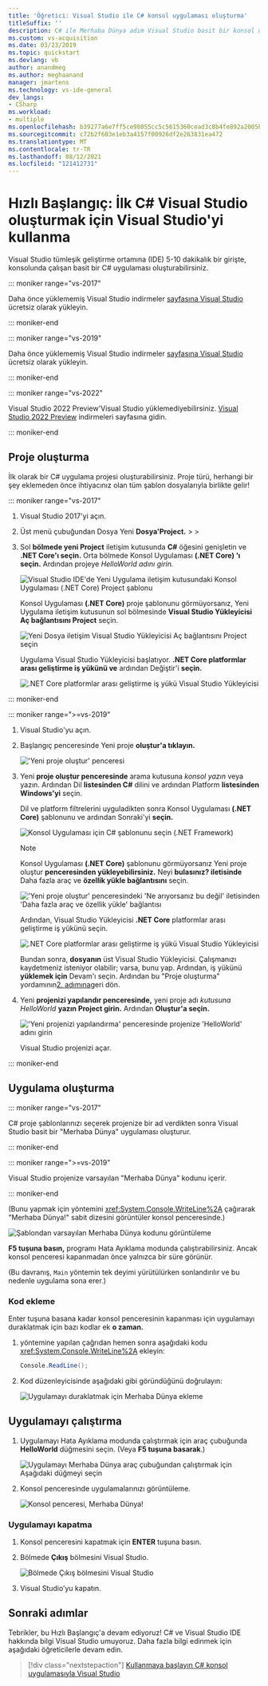 ```yaml
---
title: 'Öğretici: Visual Studio ile C# konsol uygulaması oluşturma'
titleSuffix: ''
description: C# ile Merhaba Dünya adım Visual Studio basit bir konsol uygulaması oluşturma hakkında bilgi edinin.
ms.custom: vs-acquisition
ms.date: 03/23/2019
ms.topic: quickstart
ms.devlang: vb
author: anandmeg
ms.author: meghaanand
manager: jmartens
ms.technology: vs-ide-general
dev_langs:
- CSharp
ms.workload:
- multiple
ms.openlocfilehash: b39277a6e7ff5ce98055cc5c5615360cead3c8b4fe892a2005b28949fe449af0
ms.sourcegitcommit: c72b2f603e1eb3a4157f00926df2e263831ea472
ms.translationtype: MT
ms.contentlocale: tr-TR
ms.lasthandoff: 08/12/2021
ms.locfileid: "121412731"
---
```

# <a name="quickstart-use-visual-studio-to-create-your-first-c-console-app"></a>Hızlı Başlangıç: İlk C# Visual Studio oluşturmak için Visual Studio'yi kullanma

Visual Studio tümleşik geliştirme ortamına (IDE) 5-10 dakikalık bir girişte, konsolunda çalışan basit bir C# uygulaması oluşturabilirsiniz.

::: moniker range="vs-2017"

Daha önce yüklememiş Visual Studio indirmeler [sayfasına Visual Studio](https://visualstudio.microsoft.com/vs/older-downloads/?utm_medium=microsoft&utm_source=docs.microsoft.com&utm_campaign=vs+2017+download) ücretsiz olarak yükleyin.

::: moniker-end

::: moniker range="vs-2019"

Daha önce yüklememiş Visual Studio indirmeler [sayfasına Visual Studio](https://visualstudio.microsoft.com/downloads) ücretsiz olarak yükleyin.

::: moniker-end

::: moniker range="vs-2022"

Visual Studio 2022 Preview'Visual Studio yüklemediyebilirsiniz. [Visual Studio 2022 Preview](https://visualstudio.microsoft.com/vs/preview/vs2022) indirmeleri sayfasına gidin.

::: moniker-end

## <a name="create-a-project"></a>Proje oluşturma

İlk olarak bir C# uygulama projesi oluşturabilirsiniz. Proje türü, herhangi bir şey eklemeden önce ihtiyacınız olan tüm şablon dosyalarıyla birlikte gelir!

::: moniker range="vs-2017"

1. Visual Studio 2017'yi açın.

2. Üst menü çubuğundan Dosya Yeni **Dosya'Project.** >  > 

3. Sol **bölmede yeni Project** iletişim kutusunda **C#** öğesini genişletin ve **.NET Core'ı seçin.** Orta bölmede Konsol Uygulaması **(.NET Core) 'ı seçin.** Ardından projeye *HelloWorld adını girin.*

   ![Visual Studio IDE'de Yeni Uygulama iletişim kutusundaki Konsol Uygulaması (.NET Core) Project şablonu](../ide/media/new-project-csharp-dotnetcore-helloworld-console-app.png)

     Konsol Uygulaması **(.NET Core)** proje şablonunu görmüyorsanız, Yeni Uygulama iletişim kutusunun sol bölmesinde **Visual Studio Yükleyicisi** **Aç bağlantısını Project** seçin.

   ![Yeni Dosya iletişim Visual Studio Yükleyicisi Aç bağlantısını Project seçin](../ide/media/csharp-open-visual-studio-installer-hello-world.png)

     Uygulama Visual Studio Yükleyicisi başlatıyor. **.NET Core platformlar arası geliştirme iş yükünü ve** ardından Değiştir'i **seçin.**

     ![.NET Core platformlar arası geliştirme iş yükü Visual Studio Yükleyicisi](../ide/media/dot-net-core-xplat-dev-workload.png)

::: moniker-end

::: moniker range=">=vs-2019"

1. Visual Studio'yu açın.

1. Başlangıç penceresinde Yeni proje **oluştur'a tıklayın.**

   !['Yeni proje oluştur' penceresi](../get-started/media/vs-2019/create-new-project-dark-theme.png)

1. Yeni **proje oluştur penceresinde** arama kutusuna *konsol yazın* veya yazın. Ardından Dil **listesinden C#** dilini ve ardından Platform **listesinden Windows'yi** seçin. 

   Dil ve platform filtrelerini uyguladikten sonra Konsol Uygulaması **(.NET Core)** şablonunu ve ardından Sonraki'yi **seçin.**

   ![Konsol Uygulaması için C# şablonunu seçin (.NET Framework)](../get-started/csharp/media/vs-2019/csharp-create-new-project-search-console-net-core-filtered.png)

   > [!NOTE]
   > Konsol Uygulaması **(.NET Core)** şablonunu görmüyorsanız Yeni proje oluştur **penceresinden yükleyebilirsiniz.** Neyi **bulasınız? iletisinde** Daha fazla araç ve **özellik yükle bağlantısını** seçin.
   >
   > !['Yeni proje oluştur' penceresindeki 'Ne arıyorsanız bu değil' iletisinden 'Daha fazla araç ve özellik yükle' bağlantısı](../get-started/media/vs-2019/not-finding-what-looking-for.png) 
   > 
   > Ardından, Visual Studio Yükleyicisi **.NET Core** platformlar arası geliştirme iş yükünü seçin.
   >
   > ![.NET Core platformlar arası geliştirme iş yükü Visual Studio Yükleyicisi](./media/dot-net-core-xplat-dev-workload.png)
   >
   > Bundan sonra, **dosyanın** üst Visual Studio Yükleyicisi. Çalışmanızı kaydetmeniz isteniyor olabilir; varsa, bunu yap. Ardından, iş yükünü **yüklemek için** Devam'ı seçin. Ardından bu "Proje oluşturma" yordamının[2. adımına](#create-a-project)geri dön.

1. Yeni **projenizi yapılandır penceresinde,** yeni proje adı *kutusuna HelloWorld* **yazın Project girin.** Ardından **Oluştur'a seçin.**

   !['Yeni projenizi yapılandırma' penceresinde projenize 'HelloWorld' adını girin](../get-started/csharp/media/vs-2019/csharp-name-your-helloworld-project.png)

   Visual Studio projenizi açar.
   
::: moniker-end

## <a name="create-the-application"></a>Uygulama oluşturma

::: moniker range="vs-2017"

C# proje şablonlarınızı seçerek projenize bir ad verdikten sonra Visual Studio basit bir "Merhaba Dünya" uygulaması oluşturur.

::: moniker-end

::: moniker range=">=vs-2019"

Visual Studio projenize varsayılan "Merhaba Dünya" kodunu içerir.

::: moniker-end

(Bunu yapmak için yöntemini <xref:System.Console.WriteLine%2A> çağırarak "Merhaba Dünya!" sabit dizesini görüntüler konsol penceresinde.)

   ![Şablondan varsayılan Merhaba Dünya kodunu görüntüleme](../ide/media/csharp-console-helloworld-template.png)

**F5 tuşuna basın,** programı Hata Ayıklama modunda çalıştırabilirsiniz. Ancak konsol penceresi kapanmadan önce yalnızca bir süre görünür.

(Bu davranış, `Main` yöntemin tek deyimi yürütülürken sonlandırılır ve bu nedenle uygulama sona erer.)

### <a name="add-some-code"></a>Kod ekleme

Enter tuşuna basana kadar konsol penceresinin kapanması için uygulamayı duraklatmak için bazı kodlar ek **o zaman.**

1. yöntemine yapılan çağrıdan hemen sonra aşağıdaki kodu <xref:System.Console.WriteLine%2A> ekleyin:

   ```csharp
   Console.ReadLine();
   ```

1. Kod düzenleyicisinde aşağıdaki gibi göründüğünü doğrulayın:

   ![Uygulamayı duraklatmak için Merhaba Dünya ekleme](../ide/media/csharp-console-helloworld-add-code.png)

## <a name="run-the-application"></a>Uygulamayı çalıştırma

1. Uygulamayı Hata Ayıklama modunda çalıştırmak için araç çubuğunda **HelloWorld** düğmesini seçin. (Veya **F5 tuşuna basarak**.)

   ![Uygulamayı Merhaba Dünya araç çubuğundan çalıştırmak için Aşağıdaki düğmeyi seçin](../ide/media/csharp-console-hello-world-button.png)

1. Konsol penceresinde uygulamalarınızı görüntüleme.

   ![Konsol penceresi, Merhaba Dünya!](../ide/media/csharp-console-hello-world.png)

### <a name="close-the-application"></a>Uygulamayı kapatma

1. Konsol penceresini kapatmak için **ENTER** tuşuna basın.

1. Bölmede **Çıkış** bölmesini Visual Studio.

   ![Bölmede Çıkış bölmesini Visual Studio](../ide/media/csharp-hello-world-close-output-pane.png)

1. Visual Studio’yu kapatın.

## <a name="next-steps"></a>Sonraki adımlar

Tebrikler, bu Hızlı Başlangıç'a devam ediyoruz! C# ve Visual Studio IDE hakkında bilgi Visual Studio umuyoruz. Daha fazla bilgi edinmek için aşağıdaki öğreticilerle devam edin.

> [!div class="nextstepaction"]
> [Kullanmaya başlayın C# konsol uygulamasıyla Visual Studio](../get-started/csharp/tutorial-console.md)
